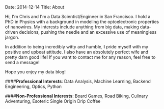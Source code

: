 Date: 2014-12-14
Title: About

Hi, I'm Chris and I'm a Data Scientist/Engineer in San Francisco. I hold a PhD in Physics with a
background in modeling the optoelectronic properties of nanowires. My interests include anything from 
big data, making data-driven decisions, pushing the needle and an excessive use of meaningless jargon.
   
In addition to being incredibly witty and humble, I pride myself with my positive and upbeat attitude. I also have an 
absolutely perfect wife and pretty darn good life! If you want to contact me for any reason, feel free to send a message!

Hope you enjoy my data blog!
 
####**Professional Interests**:
Data Analysis, Machine Learning, Backend Engineering, Optics, Python
 
####**Non-Professional Interests**:
Board Games, Road Biking, Culinary Adventuring, Esoteric Single Origin Drip Coffee
  
<div class="text-center">
 <a class="nounderline" href="http://twitter.com/chrisvmil"><i class="fa fa-twitter-square fa-4x" style="color:#55ACEE"></i></a>
 <a class="nounderline" href="http://github.com/chrisvmiller"><i class="fa fa-github-square fa-4x" style="color:purple"></i></a>
 <a class="nounderline" href="http://linkedin.com/in/chrisvmiller/"><i class="fa fa-linkedin-square fa-4x" style="color:blue"></i></a>
</div>
